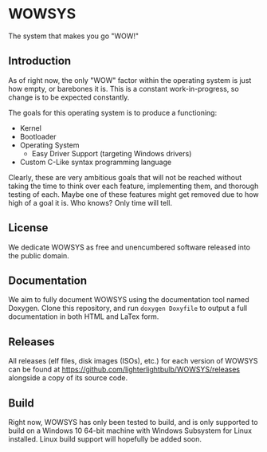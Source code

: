 # WOWSYS

The system that makes you go "WOW!"

## Introduction

As of right now, the only "WOW" factor within the operating system is just how empty, or barebones it is. This is a constant work-in-progress, so change is to be expected constantly.

The goals for this operating system is to produce a functioning:
- Kernel
- Bootloader
- Operating System
  - Easy Driver Support (targeting Windows drivers)
- Custom C-Like syntax programming language

Clearly, these are very ambitious goals that will not be reached without taking the time to think over each feature, implementing them, and thorough testing of each. Maybe one of these features might get removed due to how high of a goal it is. Who knows? Only time will tell.

## License

We dedicate WOWSYS as free and unencumbered software released into the public domain.

## Documentation

We aim to fully document WOWSYS using the documentation tool named Doxygen. Clone this repository, and run `doxygen Doxyfile` to output a full documentation in both HTML and LaTex form.

## Releases

All releases (elf files, disk images (ISOs), etc.) for each version of WOWSYS can be found at https://github.com/lighterlightbulb/WOWSYS/releases alongside a copy of its source code.

## Build

Right now, WOWSYS has only been tested to build, and is only supported to build on a Windows 10 64-bit machine with Windows Subsystem for Linux installed. Linux build support will hopefully be added soon.
